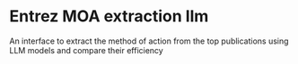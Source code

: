 # Entrez MOA extraction llm
 An interface to extract the method of action from the top publications using LLM models and compare their efficiency
